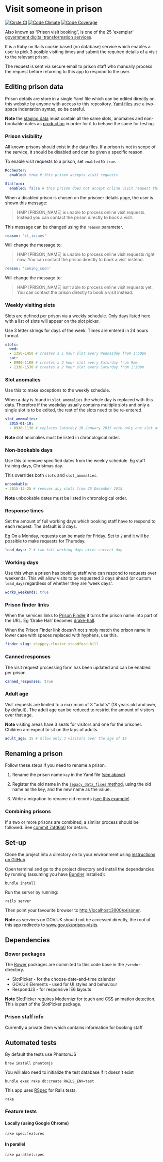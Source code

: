 # Visit someone in prison

[![Circle CI](https://circleci.com/gh/ministryofjustice/prison-visits.svg?style=svg)](https://circleci.com/gh/ministryofjustice/prison-visits)
[![Code Climate](https://codeclimate.com/github/ministryofjustice/prison-visits.png)](https://codeclimate.com/github/ministryofjustice/prison-visits)
[![Code Coverage](https://codeclimate.com/github/ministryofjustice/prison-visits/coverage.png)](https://codeclimate.com/github/ministryofjustice/prison-visits)

Also known as “Prison visit booking”, is one of the 25 'exemplar' [government digital transformation services](https://www.gov.uk/transformation).

It is a Ruby on Rails cookie based (no database) service which enables a user to pick 3 posible visiting times and submit the required details of a visit to the relevant prison.

The request is sent via secure email to prison staff who manually process the request before returning to this app to respond to the user.

## Editing prison data

Prison details are store in a single Yaml file which can be edited directly on this website by anyone with access to this repository. [Yaml files](http://en.wikipedia.org/wiki/YAML) use a two-space indentation syntax, so be careful.

**Note** the [staging data](config/prison_data_staging.yml) must contain all the same slots, anomalies and non-bookable dates as [production](config/prison_data_production.yml) in order for it to behave the same for testing.

### Prison visibility

All known prisons should exist in the data files. If a prison is not in scope of the service, it should be disabled and can be given a specific reason.

To enable visit requests to a prison, set `enabled` to `true`.

```yaml
Rochester:
  enabled: true # this prison accepts visit requests

Stafford:
  enabled: false # this prison does not accept online visit request through this service
```

When a disabled prison is chosen on the prisoner details page, the user is shown this message:

> HMP [PRISON_NAME] is unable to process online visit requests. Instead you can contact the prison directly to book a visit.

This message can be changed using the `reason` parameter.

```yaml
reason: 'it_issues'
```

Will change the message to:

> HMP [PRISON_NAME] is unable to process online visit requests right now. You can contact the prison directly to book a visit instead.

```yaml
reason: 'coming_soon'
```

Will change the message to:

> HMP [PRISON_NAME] isn’t able to process online visit requests yet. You can contact the prison directly to book a visit instead.

### Weekly visiting slots

Slots are defined per prison via a weekly schedule. Only days listed here with a list of slots will appear on the slot picker.

Use 3 letter strings for days of the week. Times are entered in 24 hours format.

```yaml
slots:
  wed:
  - 1350-1450 # creates a 1 hour slot every Wednesday from 1:50pm
  sat:
  - 0900-1100 # creates a 2 hour slot every Saturday from 9am
  - 1330-1530 # creates a 2 hour slot every Saturday from 1:30pm
```

### Slot anomalies

Use this to make exceptions to the weekly schedule.

When a day is found in `slot_anomalies` the whole day is replaced with this data. Therefore if the weekday usually contains multiple slots and only a single slot is to be edited, the rest of the slots need to be re-entered.

```yaml
slot_anomalies:
  2015-01-10:
  - 0930-1130 # replaces Saturday 10 January 2015 with only one slot at 9:30am
```

**Note** slot anomalies must be listed in chronological order.

### Non-bookable days

Use this to remove specified dates from the weekly schedule. Eg staff training days, Christmas day.

This overrides both `slots` and `slot_anomalies`.

```yaml
unbookable:
- 2015-12-25 # removes any slots from 25 December 2015
```

**Note** unbookable dates must be listed in chronological order.

### Response times

Set the amount of full working days which booking staff have to respond to each request. The default is 3 days.

Eg On a Monday, requests can be made for Friday. Set to `2` and it will be possible to make requests for Thursday.

```yaml
lead_days: 2 # two full working days after current day
```

### Working days

Use this when a prison has booking staff who can respond to requests over weekends. This will allow visits to be requested 3 days ahead (or custom `lead_day`) regardless of whether they are 'week days'.

```yaml
works_weekends: true
```

### Prison finder links

When the services links to [Prison Finder](https://www.justice.gov.uk/contacts/prison-finder) it turns the prison name into part of the URL. Eg 'Drake Hall' becomes [drake-hall](https://www.justice.gov.uk/contacts/prison-finder/drake-hall).

When the Prison Finder link doesn't not simply match the prison name in lower case with spaces replaced with hyphens, use this.

```yaml
finder_slug: sheppey-cluster-standford-hill
```

### Canned responses

The visit request processing form has been updated and can be enabled per prison.

```yaml
canned_responses: true
```

### Adult age

Visit requests are limited to a maximum of 3 "adults" (18 years old and over, by default). The adult age can be reduced to restrict the amount of visitors over that age.

**Note** visiting areas have 3 seats for visitors and one for the prisoner. Children are expect to sit on the laps of adults.

```yaml
adult_age: 15 # allow only 3 visitors over the age of 15
```

## Renaming a prison

Follow these steps if you need to rename a prison.

1. Rename the prison name `key` in the Yaml file ([see above](#prison-visibility)).

2. Register the old name in the [`legacy_data_fixes` method](https://github.com/ministryofjustice/prison-visits/blob/master/app/controllers/deferred/confirmations_controller.rb#L67), using the old name as the key, and the new name as the value.

3. Write a migration to rename old records ([see this example](https://github.com/ministryofjustice/prison-visits/commit/46a713811ae1875f12e9b85dab397eef2088afa8)).

### Combining prisons

If a two or more prisons are combined, a similar process should be followed. See [commit 7afd6a0](https://github.com/ministryofjustice/prison-visits/commit/7afd6a0ad7ce6084184be68df6ff80040f999c1e) for details.

## Set-up

Clone the project into a directory on to your environment using [instructions on GitHub](https://help.github.com/categories/54/articles).

Open terminal and go to the project directory and install the dependancies by running (assuming you have [Bundler](http://bundler.io/) installed):

    bundle install

Run the server by running:

    rails server

Then point your favourite browser to [http://localhost:3000/prisoner](http://localhost:3000/prisoner).

**Note** as services on GOV.UK should not be accessed directly, the root of this app redirects to www.gov.uk/prison-visits.

## Dependencies

### Bower packages

The [Bower](http://bower.io) packages are commited to this code base in the `/vendor` directory.

- SlotPicker - for the choose-date-and-time calendar
- GOV.UK Elements - used for UI styles and behaviour
- RespondJS - for responsive IE6 layouts

**Note** SlotPicker requires Modernizr for touch and CSS animation detection. This is part of the SlotPicker package.

### Prison staff info

Currently a private Gem which contains information for booking staff.

## Automated tests

By default the tests use PhantomJS

    brew install phantomjs

You will also need to initialize the test database if it doesn't exist

    bundle exec rake db:create RAILS_ENV=test

This app uses [RSpec](http://rspec.info/) for Rails tests.

    rake

### Feature tests

#### Locally (using Google Chrome)

    rake spec:features

#### In parallel

    rake parallel:spec




